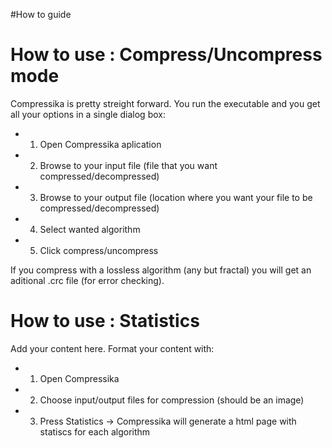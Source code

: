 #How to guide

# How to use : Compress/Uncompress mode #

Compressika is pretty streight forward. You run the executable and you get all your options in a single dialog box:
  * 1. Open Compressika aplication
  * 2. Browse to your input file (file that you want compressed/decompressed)
  * 3. Browse to your output file (location where you want your file to be compressed/decompressed)
  * 4. Select wanted algorithm
  * 5. Click compress/uncompress

If you compress with a lossless algorithm (any but fractal) you will get an aditional .crc file (for error checking).


# How to use : Statistics #

Add your content here.  Format your content with:
  * 1. Open Compressika
  * 2. Choose input/output files for compression (should be an image)
  * 3. Press Statistics -> Compressika will generate a html page with statiscs for each algorithm